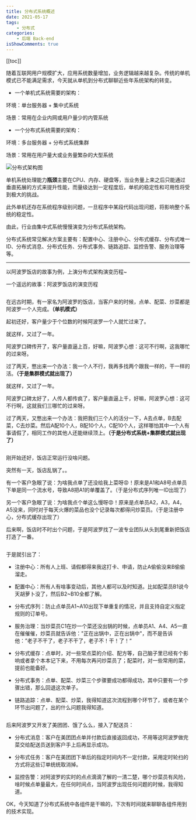 ```yaml
---
title: 分布式系统概述
date: 2021-05-17
tags:
    - 分布式
categories:
    - 后端 Back-end
isShowComments: true
---
```


<Boxx/>

[[toc]]

随着互联网用户规模扩大，应用系统数量增加，业务逻辑越来越复杂。传统的单机模式已不能满足需求，今天就从单机到分布式聊聊近些年系统架构的转变。

<!-- more -->

- 一个单机式系统需要的架构：

环境：单台服务器 + 集中式系统

场景：常用在企业内网或用户量少的内管系统

- 一个分布式系统需要的架构：

环境：多台服务器 + 分布式系统集群

场景：常用在用户量大或业务量繁杂的大型系统

![分布式架构图](/img/backend/w670h390irtymmw8686038refernsinaim.jpg)

单机系统处理能力**瓶颈**主要在CPU、内存、硬盘等，当业务量上来之后只能通过垂直拓展的方式来提升性能，而量级达到一定程度后，单机的稳定性和可用性将受到极大的挑战。

此外单机还存在系统程序级别问题，一旦程序中某段代码出现问题，将影响整个系统的稳定性。

由此，行业由集中式系统慢慢演变为分布式系统架构。

分布式系统常见解决方案主要有：配置中心、注册中心、分布式缓存、分布式唯一ID、分布式消息、分布式任务、分布式事务、链路追踪、监控告警、服务治理等等。

<hr/>

以阿波罗饭店的故事为例，上演分布式架构演变历程~

一个遥远的故事：阿波罗饭店的演变历程

<p align="center"><img style="border-radius:30%;pointer-events:none;transform: scale(0.8);"  :src="$withBase('/img/backend/4e97afc27d1ed21b532a9782ba6eddc450da3ffd.gif')" width=160></p>

在远古时期，有一家名为阿波罗的饭店，当客户来的时候，点单、配菜、炒菜都是阿波罗一个人完成。**（单机模式）**

起初还好，客户量少于个位数的时候阿波罗一个人就忙过来了。



就这样，又过了一年。

阿波罗口碑传开了，客户量直逼上百，好嘛，阿波罗心想：这可不行啊，这我哪忙的过来呀。

过了两天，憋出来一个办法：我一个人不行，我再多找两个跟我一样的，干一样的活。**（于是集群模式就出现了）**



就这样，又过了一年。

阿波罗口碑太好了，人传人都传疯了，客户量直逼上千，好嘛，阿波罗心想：这可不行啊，这就我们三哪忙的过来呀。

过了两天，又憋出来一个办法：我把我们三个人的活分一下，A去点单，B去配菜，C去炒菜。然后A配10个人，B配10个人，C配10个人，这样哪怕其中一个人有事请假了，相同工作的其他人还能继续顶上。**（于是分布式系统+集群模式就出现了）**

<p align="center"><img style="border-radius:30%;pointer-events:none;transform: scale(0.8);" :src="$withBase('/img/backend/f8aec0ef76094b365326a28ab4cc7cd98d109d21.gif')" width=160></p>

刚开始还好，饭店正常运行没啥问题。

突然有一天，饭店乱锅了。。

有一个客户急眼了说：为啥我点单了还没给我上菜呀😡！原来是A1和A8号点单员下单是同一个流水号，导致A8把A1的单覆盖了。（于是分布式序列唯一ID出现了）

另一个客户急眼了说：为啥我点个单这么慢呀😡！原来是点单员A2，A3，A4，A5没来，同时对于每天火爆的菜品也没个记录每次都得问炒菜员。（于是注册中心，分布式缓存出现了）

后来啊，饭店时不时出个问题，于是阿波罗找了一波专业团队从头到尾重新把饭店打造了一番。

<p align="center"><img style="border-radius:30%;pointer-events:none;transform: scale(0.8);" :src="$withBase('/img/backend/48c832dbb6fd5266b69d8573bc18972bd4073622.gif')" width=160></p>

于是就引出了：

- 注册中心：所有人上班、请假都得来我这打卡、申请，防止A偷偷没来B偷偷溜走。

- 配置中心：所有人有啥事变动后，其他人都可以及时知道。比如配菜员B1说今天胡萝卜没了，然后B2~B10全都了解。

- 分布式序列：防止点单员A1~A10出现下单重复的情况，并且支持自定义指定规则的订单号。

- 服务治理：当炒菜员C1在炒一个菜还没出锅的时候，点单员A1、A4、A5一直在催催催，炒菜员就告诉他："正在出锅中，正在出锅中"，而不是告诉他：”老子不干了，老子不干了，老子不！干！了！“

- 分布式缓存：点单时，对一些常点菜的介绍、配方等，自己脑子里已经有个影响或者拿个本本记下来，不用每次再问炒菜员了；配菜时，对一些常用的菜，提前也能备好。

- 分布式事务：点单、配菜、炒菜三个步骤要成功都得成功，其中只要有一个步骤出错，那么回退这次单子。

- 链路追踪：点单、配菜、炒菜，我得知道这次流程到哪个环节了，或者在某个环节出问题了，出的什么问题我得知道。

<p align="center"><img style="border-radius:30%;pointer-events:none;transform: scale(0.8);" :src="$withBase('/img/backend/48c832dbb6fd5266b6c18573bc18972bd50736f6.gif')" width=160></p>

后来阿波罗又开发了美团团、饿了么么，接入了配送员：

- 分布式消息：客户在美团团点单并付款后直接返回成功，不用等这阿波罗做完菜交给配送员送到客户手上后再显示成功。

- 分布式任务：客户在美团团下单后的指定时间内不一定付款，采用定时轮扫的方式将这些订单统统取消掉。

- 监控告警：对阿波罗的实时的点点滴滴了解的一清二楚，哪个炒菜员有风险，啥时候点单量最大，在任何时间点，当阿波罗出现任何问题的时候，我得知道。

OK，今天知道了分布式系统中各组件是干嘛的，下次有时间就来聊聊各组件用到的技术实现。

